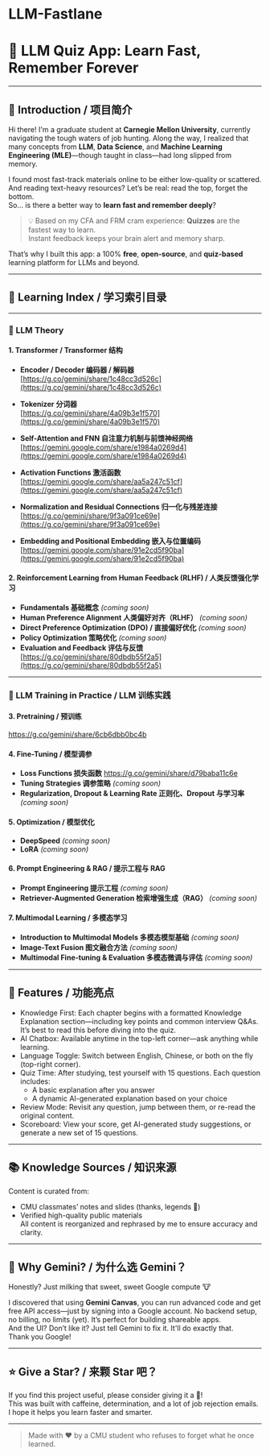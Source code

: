 # LLM-Fastlane
# 🧠 LLM Quiz App: Learn Fast, Remember Forever 

---

## 🧾 Introduction / 项目简介

Hi there! I'm a graduate student at **Carnegie Mellon University**, currently navigating the tough waters of job hunting. Along the way, I realized that many concepts from **LLM**, **Data Science**, and **Machine Learning Engineering (MLE)**—though taught in class—had long slipped from memory.

I found most fast-track materials online to be either low-quality or scattered. And reading text-heavy resources? Let’s be real: read the top, forget the bottom.  
So… is there a better way to **learn fast and remember deeply**?

> 💡 Based on my CFA and FRM cram experience: **Quizzes** are the fastest way to learn.  
> Instant feedback keeps your brain alert and memory sharp.

That’s why I built this app: a 100% **free**, **open-source**, and **quiz-based** learning platform for LLMs and beyond.


---

## 📂 Learning Index / 学习索引目录

---

### 🧠 LLM Theory 

#### 1. Transformer / Transformer 结构

- **Encoder / Decoder 编码器 / 解码器**  
  [https://g.co/gemini/share/1c48cc3d526c](https://g.co/gemini/share/1c48cc3d526c)

- **Tokenizer 分词器**  
  [https://g.co/gemini/share/4a09b3e1f570](https://g.co/gemini/share/4a09b3e1f570)

- **Self-Attention and FNN 自注意力机制与前馈神经网络**  
  [https://gemini.google.com/share/e1984a0269d4](https://gemini.google.com/share/e1984a0269d4)

- **Activation Functions 激活函数**  
  [https://gemini.google.com/share/aa5a247c51cf](https://gemini.google.com/share/aa5a247c51cf)

- **Normalization and Residual Connections 归一化与残差连接**  
  [https://g.co/gemini/share/9f3a091ce69e](https://g.co/gemini/share/9f3a091ce69e)

- **Embedding and Positional Embedding 嵌入与位置编码**  
  [https://gemini.google.com/share/91e2cd5f90ba](https://gemini.google.com/share/91e2cd5f90ba)



#### 2. Reinforcement Learning from Human Feedback (RLHF) / 人类反馈强化学习

- **Fundamentals 基础概念** *(coming soon)*  
- **Human Preference Alignment 人类偏好对齐（RLHF）** *(coming soon)*  
- **Direct Preference Optimization (DPO) / 直接偏好优化** *(coming soon)*  
- **Policy Optimization 策略优化** *(coming soon)*  
- **Evaluation and Feedback 评估与反馈**  
  [https://g.co/gemini/share/80dbdb55f2a5](https://g.co/gemini/share/80dbdb55f2a5)


---

### 🧪 LLM Training in Practice / LLM 训练实践

#### 3. Pretraining / 预训练 
https://g.co/gemini/share/6cb6dbb0bc4b



#### 4. Fine-Tuning / 模型调参

- **Loss Functions 损失函数** 
https://g.co/gemini/share/d79baba11c6e
- **Tuning Strategies 调参策略** *(coming soon)*  
- **Regularization, Dropout & Learning Rate 正则化、Dropout 与学习率** *(coming soon)*



#### 5. Optimization / 模型优化

- **DeepSpeed** *(coming soon)*  
- **LoRA** *(coming soon)*



#### 6. Prompt Engineering & RAG / 提示工程与 RAG

- **Prompt Engineering 提示工程** *(coming soon)*  
- **Retriever-Augmented Generation 检索增强生成（RAG）** *(coming soon)*



#### 7. Multimodal Learning / 多模态学习

- **Introduction to Multimodal Models 多模态模型基础** *(coming soon)*  
- **Image-Text Fusion 图文融合方法** *(coming soon)*  
- **Multimodal Fine-tuning & Evaluation 多模态微调与评估** *(coming soon)*
---

## 🚀 Features / 功能亮点

- Knowledge First: Each chapter begins with a formatted Knowledge Explanation section—including key points and common interview Q&As. It’s best to read this before diving into the quiz.
- AI Chatbox: Available anytime in the top-left corner—ask anything while learning.
- Language Toggle: Switch between English, Chinese, or both on the fly (top-right corner).
- Quiz Time: After studying, test yourself with 15 questions. Each question includes:
  - A basic explanation after you answer
  - A dynamic AI-generated explanation based on your choice
- Review Mode: Revisit any question, jump between them, or re-read the original content.
- Scoreboard: View your score, get AI-generated study suggestions, or generate a new set of 15 questions.


---

## 📚 Knowledge Sources / 知识来源

Content is curated from:
- CMU classmates’ notes and slides (thanks, legends 🙌)
- Verified high-quality public materials  
All content is reorganized and rephrased by me to ensure accuracy and clarity.


---

## 🤖 Why Gemini? / 为什么选 Gemini？

Honestly? Just milking that sweet, sweet Google compute 🐮

I discovered that using **Gemini Canvas**, you can run advanced code and get free API access—just by signing into a Google account. No backend setup, no billing, no limits (yet). It’s perfect for building shareable apps.  
And the UI? Don’t like it? Just tell Gemini to fix it. It'll do exactly that.  
Thank you Google!


---

## ⭐ Give a Star? / 来颗 Star 吧？

If you find this project useful, please consider giving it a 🌟!  
This was built with caffeine, determination, and a lot of job rejection emails. I hope it helps you learn faster and smarter.




---

> Made with ❤️ by a CMU student who refuses to forget what he once learned.  


